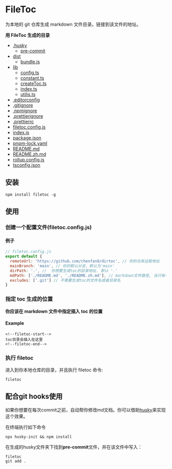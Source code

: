 # FileToc

为本地的 git 仓库生成 markdown 文件目录。链接到该文件的地址。

**用 FileToc 生成的目录**

<!--filetoc-start-->
- [.husky](https://github.com/chenfan0/filetoc/tree/main/.husky)
  - [pre-commit](https://github.com/chenfan0/filetoc/tree/main/.husky/pre-commit)
- [dist](https://github.com/chenfan0/filetoc/tree/main/dist)
  - [bundle.js](https://github.com/chenfan0/filetoc/tree/main/dist/bundle.js)
- [lib](https://github.com/chenfan0/filetoc/tree/main/lib)
  - [config.ts](https://github.com/chenfan0/filetoc/tree/main/lib/config.ts)
  - [constant.ts](https://github.com/chenfan0/filetoc/tree/main/lib/constant.ts)
  - [createToc.ts](https://github.com/chenfan0/filetoc/tree/main/lib/createToc.ts)
  - [index.ts](https://github.com/chenfan0/filetoc/tree/main/lib/index.ts)
  - [utilis.ts](https://github.com/chenfan0/filetoc/tree/main/lib/utilis.ts)
- [.editorconfig](https://github.com/chenfan0/filetoc/blob/main/.editorconfig)
- [.gitignore](https://github.com/chenfan0/filetoc/blob/main/.gitignore)
- [.npmignore](https://github.com/chenfan0/filetoc/blob/main/.npmignore)
- [.prettierignore](https://github.com/chenfan0/filetoc/blob/main/.prettierignore)
- [.prettierrc](https://github.com/chenfan0/filetoc/blob/main/.prettierrc)
- [filetoc.config.js](https://github.com/chenfan0/filetoc/blob/main/filetoc.config.js)
- [index.js](https://github.com/chenfan0/filetoc/blob/main/index.js)
- [package.json](https://github.com/chenfan0/filetoc/blob/main/package.json)
- [pnpm-lock.yaml](https://github.com/chenfan0/filetoc/blob/main/pnpm-lock.yaml)
- [README.md](https://github.com/chenfan0/filetoc/blob/main/README.md)
- [README.zh.md](https://github.com/chenfan0/filetoc/blob/main/README.zh.md)
- [rollup.config.js](https://github.com/chenfan0/filetoc/blob/main/rollup.config.js)
- [tsconfig.json](https://github.com/chenfan0/filetoc/blob/main/tsconfig.json)
<!--filetoc-end-->

## 安装

```shell
npm install filetoc -g
```

## 使用

### 创建一个配置文件(filetoc.config.js)

#### 例子

```js
// filetoc.config.js
export default {
  remoteUrl: 'https://github.com/chenfan0/dirtoc', // 你的仓库远程地址
  mainBranch: 'main', // 你的默认分支，默认为'main'
  dirPath: '.', //  你想要生成toc的目录地址. 默认 '.'
  mdPath: ['./README.md', './README.zh.md'], // markdown文件路径, 当只有一个路径时，也可写成字符串形式.  默认 ['README.md']
  excludes: ['.git'] // 不需要生成toc的文件名或者目录名
}
```

### 指定 toc 生成的位置

**你应该在 markdown 文件中指定插入 toc 的位置**

#### Example

```
<!--filetoc-start-->
toc目录会插入在这里
<!--filetoc-end-->
```

### 执行 filetoc

进入到你本地仓库的目录，并且执行 filetoc 命令:

```
filetoc
```
## 配合git hooks使用
如果你想要在每次commit之前，自动帮你修改md文档。你可以借助[husky](https://github.com/typicode/husky)来实现这个效果。

在终端执行如下命令
```shell
npx husky-init && npm install
```
在生成的husky文件夹下找到**pre-commit**文件，并在该文件中写入：
```
filetoc
git add .
```
